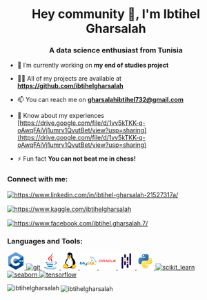 <h1 align="center">Hey community 👋, I'm Ibtihel Gharsalah</h1>
<h3 align="center">A data science enthusiast from Tunisia</h3>

- 🔭 I’m currently working on **my end of studies project**

- 👨‍💻 All of my projects are available at **https://github.com/ibtihelgharsalah**

- 📫 You can reach me on **gharsalahibtihel732@gmail.com**

- 📄 Know about my experiences [https://drive.google.com/file/d/1vv5kTKK-q-oAwqFAiVj1umrv1QvutBet/view?usp=sharing](https://drive.google.com/file/d/1vv5kTKK-q-oAwqFAiVj1umrv1QvutBet/view?usp=sharing)

- ⚡ Fun fact **You can not beat me in chess!**

<h3 align="left">Connect with me:</h3>
<p align="left">
<a href="https://www.linkedin.com/in/ibtihel-gharsalah-21527317a/" target="blank"><img align="center" src="https://raw.githubusercontent.com/rahuldkjain/github-profile-readme-generator/master/src/images/icons/Social/linked-in-alt.svg" alt="https://www.linkedin.com/in/ibtihel-gharsalah-21527317a/" height="30" width="40" /></a>


<a href="https://www.kaggle.com/ibtihelgharsalah" target="blank"><img align="center" src="https://raw.githubusercontent.com/rahuldkjain/github-profile-readme-generator/master/src/images/icons/Social/kaggle.svg" alt="https://www.kaggle.com/ibtihelgharsalah" height="30" width="40" />
</a>
  
<a href="https://www.facebook.com/ibtihel.gharsalah.7/" target="blank"><img align="center" src="https://raw.githubusercontent.com/rahuldkjain/github-profile-readme-generator/master/src/images/icons/Social/facebook.svg" alt="https://www.facebook.com/ibtihel.gharsalah.7/" height="30" width="40" />
</a>
</p>

<h3 align="left">Languages and Tools:</h3>
<p align="left"> <a href="https://www.w3schools.com/cpp/" target="_blank" rel="noreferrer"> <img src="https://raw.githubusercontent.com/devicons/devicon/master/icons/cplusplus/cplusplus-original.svg" alt="cplusplus" width="40" height="40"/> </a> <a href="https://git-scm.com/" target="_blank" rel="noreferrer"> <img src="https://www.vectorlogo.zone/logos/git-scm/git-scm-icon.svg" alt="git" width="40" height="40"/> </a> <a href="https://www.java.com" target="_blank" rel="noreferrer"> <img src="https://raw.githubusercontent.com/devicons/devicon/master/icons/java/java-original.svg" alt="java" width="40" height="40"/> </a> <a href="https://www.linux.org/" target="_blank" rel="noreferrer"> <img src="https://raw.githubusercontent.com/devicons/devicon/master/icons/linux/linux-original.svg" alt="linux" width="40" height="40"/> </a> <a href="https://www.mysql.com/" target="_blank" rel="noreferrer"> <img src="https://raw.githubusercontent.com/devicons/devicon/master/icons/mysql/mysql-original-wordmark.svg" alt="mysql" width="40" height="40"/> </a> <a href="https://www.oracle.com/" target="_blank" rel="noreferrer"> <img src="https://raw.githubusercontent.com/devicons/devicon/master/icons/oracle/oracle-original.svg" alt="oracle" width="40" height="40"/> </a> <a href="https://pandas.pydata.org/" target="_blank" rel="noreferrer"> <img src="https://raw.githubusercontent.com/devicons/devicon/2ae2a900d2f041da66e950e4d48052658d850630/icons/pandas/pandas-original.svg" alt="pandas" width="40" height="40"/> </a> <a href="https://www.python.org" target="_blank" rel="noreferrer"> <img src="https://raw.githubusercontent.com/devicons/devicon/master/icons/python/python-original.svg" alt="python" width="40" height="40"/> </a> <a href="https://scikit-learn.org/" target="_blank" rel="noreferrer"> <img src="https://upload.wikimedia.org/wikipedia/commons/0/05/Scikit_learn_logo_small.svg" alt="scikit_learn" width="40" height="40"/> </a> <a href="https://seaborn.pydata.org/" target="_blank" rel="noreferrer"> <img src="https://seaborn.pydata.org/_images/logo-mark-lightbg.svg" alt="seaborn" width="40" height="40"/> </a> <a href="https://www.tensorflow.org" target="_blank" rel="noreferrer"> <img src="https://www.vectorlogo.zone/logos/tensorflow/tensorflow-icon.svg" alt="tensorflow" width="40" height="40"/> </a> </p>

<p><img align="left" src="https://github-readme-stats.vercel.app/api/top-langs?username=ibtihelgharsalah&show_icons=true&locale=en&layout=compact" alt="ibtihelgharsalah" /></p>

<p>&nbsp;<img align="center" src="https://github-readme-stats.vercel.app/api?username=ibtihelgharsalah&show_icons=true&locale=en" alt="ibtihelgharsalah" /></p>
